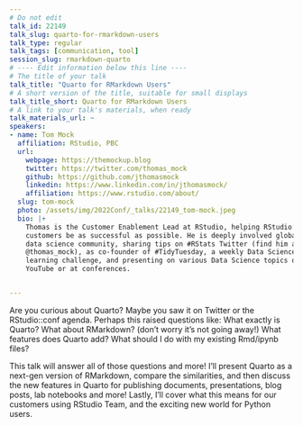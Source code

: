 ```yaml
---
# Do not edit
talk_id: 22149
talk_slug: quarto-for-rmarkdown-users
talk_type: regular
talk_tags: [communication, tool]
session_slug: rmarkdown-quarto
# ---- Edit information below this line ----
# The title of your talk
talk_title: "Quarto for RMarkdown Users"
# A short version of the title, suitable for small displays
talk_title_short: Quarto for RMarkdown Users
# A link to your talk's materials, when ready
talk_materials_url: ~
speakers:
- name: Tom Mock
  affiliation: RStudio, PBC
  url:
    webpage: https://themockup.blog
    twitter: https://twitter.com/thomas_mock
    github: https://github.com/jthomasmock
    linkedin: https://www.linkedin.com/in/jthomasmock/
    affiliation: https://www.rstudio.com/about/
  slug: tom-mock
  photo: /assets/img/2022Conf/_talks/22149_tom-mock.jpeg
  bio: |+
    Thomas is the Customer Enablement Lead at RStudio, helping RStudio’s
    customers be as successful as possible. He is deeply involved global
    data science community, sharing tips on #RStats Twitter (find him at
    @thomas_mock), as co-founder of #TidyTuesday, a weekly Data Science
    learning challenge, and presenting on various Data Science topics on
    YouTube or at conferences.


---
```


<!-- ABSTRACT ----
Please write abstract below. You may use simple markdown (links, code style, bold, italics)
-->

Are you curious about Quarto? Maybe you saw it on Twitter or the RStudio::conf
agenda. Perhaps this raised questions like: What exactly is Quarto? What about
RMarkdown? (don’t worry it’s not going away!) What features does Quarto add?
What should I do with my existing Rmd/ipynb files?

This talk will answer all of those questions and more! I’ll present Quarto as
a next-gen version of RMarkdown, compare the similarities, and then discuss the
new features in Quarto for publishing documents, presentations, blog posts, lab
notebooks and more! Lastly, I’ll cover what this means for our customers using
RStudio Team, and the exciting new world for Python users.

